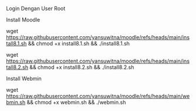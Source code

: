 Login Dengan User Root

Install Moodle

wget https://raw.githubusercontent.com/yansuwitna/moodle/refs/heads/main/install8.1.sh && chmod +x install8.1.sh && ./install8.1.sh

wget https://raw.githubusercontent.com/yansuwitna/moodle/refs/heads/main/install8.2.sh && chmod +x install8.2.sh && ./install8.2.sh

Install Webmin

wget https://raw.githubusercontent.com/yansuwitna/moodle/refs/heads/main/webmin.sh && chmod +x webmin.sh && ./webmin.sh


